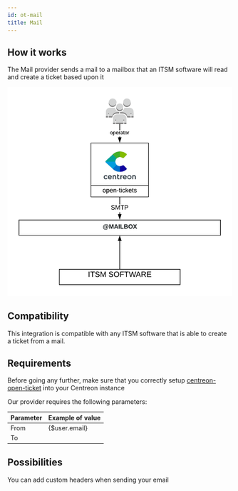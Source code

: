 ```yaml
---
id: ot-mail
title: Mail
---
```


## How it works

The Mail provider sends a mail to a mailbox that an ITSM software will read and
create a ticket based upon it

![architecture](../../assets/integrations/open-tickets/ot-mail-architecture.png)

## Compatibility

This integration is compatible with any ITSM software that is able to create a
ticket from a mail.

## Requirements

Before going any further, make sure that you correctly setup
[centreon-open-ticket](/docs/alerts-notifications/ticketing/)
into your Centreon instance

Our provider requires the following parameters:

| Parameter | Example of value |
| --------- | ---------------- |
| From      | {$user.email}    |
| To        |                  |

## Possibilities

You can add custom headers when sending your email

